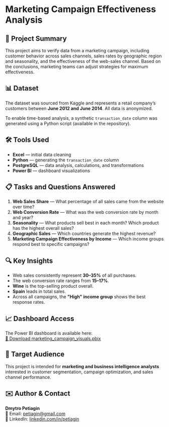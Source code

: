 # Marketing Campaign Effectiveness Analysis

## 📌 Project Summary
This project aims to verify data from a marketing campaign, including customer behavior across sales channels, sales rates by geographic region and seasonality, and the effectiveness of the web-sales channel. Based on the conclusions, marketing teams can adjust strategies for maximum effectiveness.

## 📊 Dataset
The dataset was sourced from Kaggle and represents a retail company’s customers between **June 2012 and June 2014**. All data is anonymized.

To enable time-based analysis, a synthetic `transaction_date` column was generated using a Python script (available in the repository).

## 🛠️ Tools Used
- **Excel** — initial data cleaning  
- **Python** — generating the `transaction_date` column  
- **PostgreSQL** — data analysis, calculations, and transformations  
- **Power BI** — dashboard visualizations  

## 📋 Tasks and Questions Answered
1. **Web Sales Share** — What percentage of all sales came from the website over time?  
2. **Web Conversion Rate** — What was the web conversion rate by month and year?  
3. **Seasonality** — What products sell best in each month? Which product has the highest overall sales?  
4. **Geographic Sales** — Which countries generate the highest revenue?  
5. **Marketing Campaign Effectiveness by Income** — Which income groups respond best to specific campaigns?

## 🔍 Key Insights
- Web sales consistently represent **30–35%** of all purchases.  
- The web conversion rate ranges from **15–17%**.  
- **Wine** is the top-selling product overall.  
- **Spain** leads in total sales.  
- Across all campaigns, the **"High" income group** shows the best response rates.

## 📈 Dashboard Access
The Power BI dashboard is available here:  
[📎 Download marketing_campaign_visuals.pbix](https://github.com/Thiago-Dimitrios/project_02-sales_and_marketing_analysis/blob/main/charts/marketing_campaign_visuals.pbix)

## 👥 Target Audience
This project is intended for **marketing and business intelligence analysts** interested in customer segmentation, campaign optimization, and sales channel performance.

## ✉️ Author & Contact
**Dmytro Petiagin**  
📧 Email: petiagin@gmail.com  
🔗 LinkedIn: [linkedin.com/in/petiagin](https://www.linkedin.com/in/petiagin)
